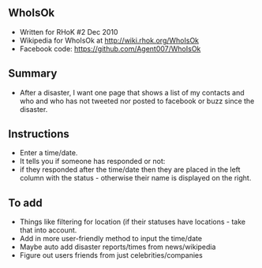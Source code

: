 WhoIsOk
---

- Written for RHoK #2 Dec 2010
- Wikipedia for WhoIsOk at http://wiki.rhok.org/WhoIsOk
- Facebook code: https://github.com/Agent007/WhoIsOk

Summary
---
- After a disaster, I want one page that shows a list of my contacts and who and who has not tweeted nor posted to facebook or buzz since the disaster. 

Instructions
---
- Enter a time/date.
- It tells you if someone has responded or not:
- if they responded after the time/date then they are placed in the left column with the status - otherwise their name is displayed on the right.

To add
---
- Things like filtering for location (if their statuses have locations - take that into account.
- Add in more user-friendly method to input the time/date
- Maybe auto add disaster reports/times from news/wikipedia
- Figure out users friends from just celebrities/companies
